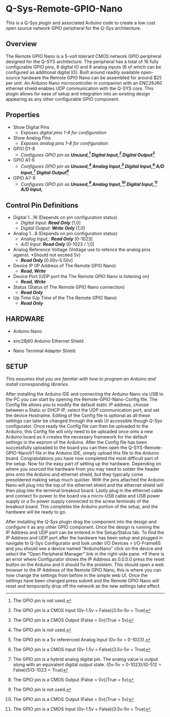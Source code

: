 # Q-Sys-Remote-GPIO-Nano
This is a Q-Sys plugin and associated Arduino code to create a low cost open source network GPIO peripheral for the Q-Sys architecture.

## Overview
The Remote GPIO Nano is a 5-volt tolerant CMOS network GPIO peripheral designed for the Q-SYS architecture. The peripheral has a total of 16 fully configurable GPIO pins, 8 digital IO and 8 analog inputs (6 of which can be configured as additional digital IO). Built around readily available open-source hardware the Remote GPIO Nano can be assembled for around $25 per unit. An Arduino Nano microcontroller in companion with an ENC28J60 ethernet shield enables UDP communication with the Q-SYS core. This plugin allows for ease of setup and integration into an existing design appearing as any other configurable GPIO component. 

## Properties
- Show Digital Pins
  - *Exposes digital pins 1-8 for configuration*
- Show Analog Pins
  - *Exposes analog pins 1-8 for configuration*
- GPIO D1-8
  - *Configures GPIO pin as **Unused,[^1] Digital Input,[^2] Digital Output[^3]***
- GPIO A1-6
  - *Configures GPIO pin as **Unused,[^1] Analog Input,[^4] Digital Input,[^2] A/D Input,[^5] Digital Output[^3]***
- GPIO A7-8
  - *Configures GPIO pin as **Unused,[^1] Analog Input,[^3] Digital Input,[^2] A/D Input,***

[^1]: The GPIO pin is not used.
[^2]: The GPIO pin is a CMOS Input (0v-1.5v = False)(3.5v-5v = True)
[^3]: The GPIO pin is a CMOS Output (False = 0v)(True = 5v)
[^4]: The GPIO pin is a 5v referenced Analog Input (0v-5v = 0-1023).
[^5]: The GPIO pin is a hybrid analog digital pin. The analog value is output along with an equivalent digital output state. (0v-5v = 0-1023)/(0-512 = False)(513-1023 = True)


## Control Pin Definitions
- Digital 1…16 (Depends on pin configuration status)
  - *Digital Input: **Read Only*** [1,0]
  - *Digital Output: **Write Only*** [1,0]
- Analog 1…8 (Depends on pin configuration status)
  - *Analog Input,: **Read Only*** [0-1023]
  - *A/D Input: **Read Only*** [0-1023 / 1,0]
- Analog Reference Voltage (Voltage use to refence the analog pins against. *Should not exceed 5v)
  - ***Read Only*** [0.00v-5.50v]
- Device IP (IP Address of The Remote GPIO Nano)
  - ***Read, Write***
- Device Port (UDP port the The Remote GPIO Nano is listening on)
  - ***Read, Write***
- Status (Status of The Remote GPIO Nano connection)
  - ***Read Only***
- Up Time (Up Time of the The Remote GPIO Nano)
  - ***Read Only***

## HARDWARE

- Arduino Nano
  
- enc28j60 Arduino Ethernet Shield
  
- Nano Terminal Adapter Shield

## SETUP

*This assumes that you are familiar with how to program an Arduino and install corresponding libraries.*

After installing the Arduino IDE and connecting the Arduino Nano via USB to the PC you can start by opening the Remote-GPIO-Nano-Config file. The Config file allows you to modify the default static IP address, choose between a Static or DHCP IP, select the UDP communication port, and set the device Hostname. Editing of the Config file is optional as all these settings can later be changed through the web UI accessible though Q-Sys configurator. Once ready the Config file can then be uploaded to the Arduino, this Config file will only need to be uploaded once onto a new Arduino board as it creates the necessary framework for the default settings in the eeprom of the Arduino. After the Config file has been successfully uploaded to the board you can then open the Q-SYS-Remote-GPIO-NanoV1 file in the Arduino IDE, simply upload this file to the Arduino board. Congratulations you have now completed the most difficult part of the setup. Now for the easy part of setting up the hardware. Depending on where you sourced the hardware from you may need to solder the header pins onto the Arduino and ethernet shield, but they typically come presoldered making setup much quicker. With the pins attached the Arduino Nano will plug into the top of the ethernet shield and the ethernet shield will then plug into the terminal breakout board. Lastly plug in the ethernet cable and connect 5v power to the board via a micro-USB cable and USB power supply or a 5v power supply connected to the screw terminals of the breakout board. This completes the Arduino portion of the setup, and the hardware will be ready to go.

  After installing the Q-Sys plugin drag the component into the design and configure it as any other GPIO component. Once the design is running the IP Address and UDP port can be entered in the Setup/Status tab. To find the IP Address and UDP port after the hardware has been setup and plugged in navigate to Q-Sys Configurator and look under I/O Devices > I/O-Frame8S and you should see a device named "ArduinoNano" click on the device and select the "Open Peripheral Manager" link in the right-side pane. *If there is an error where Configurator shows the IP Address as 0.0.0.0 press the reset button on the Arduino and it should fix the problem. This should open a web browser to the IP Address of the Remote GPIO Nano, this is where you can now change the settings from before in the simple web UI. Once the settings have been changed press submit and the Remote GPIO Nano will reset and temporarily drop off the network as the new settings take effect.

